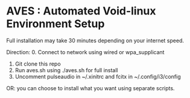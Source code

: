 # AVES : Automated Void-linux Environment Setup

Full installation may take 30 minutes depending on your internet speed.


Direction:
0. Connect to network using wired or wpa_supplicant
1. Git clone this repo
2. Run aves.sh using ./aves.sh for full install
3. Uncomment pulseaudio in ~/.xinitrc and fcitx in ~/.config/i3/config

OR: you can choose to install what you want using separate scripts.
